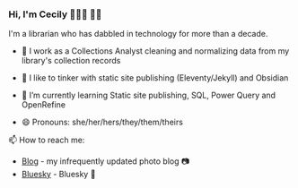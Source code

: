 ### Hi, I'm Cecily 👩🏾‍💻 👋🏾

I'm a librarian who has dabbled in technology for more than a decade.

- 🔭 I work as a Collections Analyst cleaning and normalizing data from my library's collection records

- 🔧 I like to tinker with static site publishing (Eleventy/Jekyll) and Obsidian

- 🌱 I’m currently learning Static site publishing, SQL, Power Query and OpenRefine

- 😄 Pronouns: she/her/hers/they/them/theirs

📫 How to reach me:
 
- [Blog](https://cecily.info) - my infrequently updated photo blog 📷
- [Bluesky](https://bsky.app/profile/skeskali.ca) - Bluesky 🦋

<!--
**skeskali/skeskali** is a ✨ _special_ ✨ repository because its `README.md` (this file) appears on your GitHub profile.

Here are some ideas to get you started:

- 🔭 I’m currently working on ...
- 🌱 I’m currently learning ...
- 👯 I’m looking to collaborate on ...
- 🤔 I’m looking for help with ...
- 💬 Ask me about ...
- 📫 How to reach me: ...
- 😄 Pronouns: ...
- ⚡ Fun fact: ...
-->
